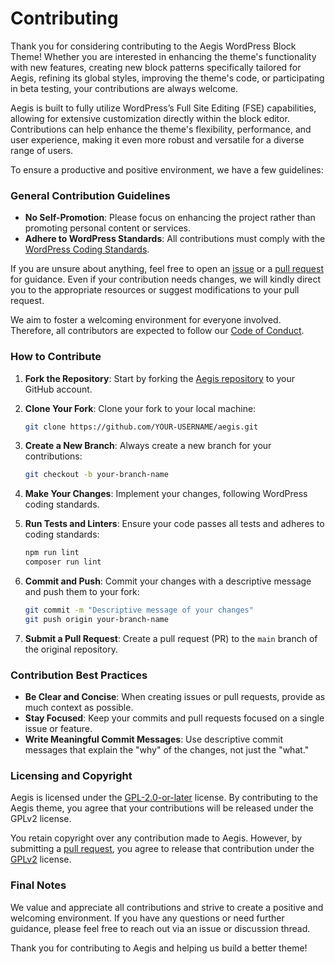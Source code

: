 # Contributing

Thank you for considering contributing to the Aegis WordPress Block Theme! Whether you are interested in enhancing the theme's functionality with new features, creating new block patterns specifically tailored for Aegis, refining its global styles, improving the theme's code, or participating in beta testing, your contributions are always welcome.

Aegis is built to fully utilize WordPress’s Full Site Editing (FSE) capabilities, allowing for extensive customization directly within the block editor. Contributions can help enhance the theme's flexibility, performance, and user experience, making it even more robust and versatile for a diverse range of users.

To ensure a productive and positive environment, we have a few guidelines:

### General Contribution Guidelines

-   **No Self-Promotion**: Please focus on enhancing the project rather than promoting personal content or services.
-   **Adhere to WordPress Standards**: All contributions must comply with the [WordPress Coding Standards](https://developer.wordpress.org/coding-standards/wordpress-coding-standards/).

If you are unsure about anything, feel free to open an [issue](https://github.com/aegiswp/theme/issues) or a [pull request](https://github.com/aegiswp/theme/pulls) for guidance. Even if your contribution needs changes, we will kindly direct you to the appropriate resources or suggest modifications to your pull request.

We aim to foster a welcoming environment for everyone involved. Therefore, all contributors are expected to follow our [Code of Conduct](https://github.com/aegiswp/theme/blob/main/CODE_OF_CONDUCT.md).

### How to Contribute

1. **Fork the Repository**: Start by forking the [Aegis repository](https://github.com/atmostfear-entertainment/aegis) to your GitHub account.
2. **Clone Your Fork**: Clone your fork to your local machine:

    ```bash
    git clone https://github.com/YOUR-USERNAME/aegis.git
    ```

3. **Create a New Branch**: Always create a new branch for your contributions:

    ```bash
    git checkout -b your-branch-name
    ```

4. **Make Your Changes**: Implement your changes, following WordPress coding standards.
5. **Run Tests and Linters**: Ensure your code passes all tests and adheres to coding standards:

    ```bash
    npm run lint
    composer run lint
    ```

6. **Commit and Push**: Commit your changes with a descriptive message and push them to your fork:

    ```bash
    git commit -m "Descriptive message of your changes"
    git push origin your-branch-name
    ```

7. **Submit a Pull Request**: Create a pull request (PR) to the `main` branch of the original repository.

### Contribution Best Practices

-   **Be Clear and Concise**: When creating issues or pull requests, provide as much context as possible.
-   **Stay Focused**: Keep your commits and pull requests focused on a single issue or feature.
-   **Write Meaningful Commit Messages**: Use descriptive commit messages that explain the "why" of the changes, not just the "what."

### Licensing and Copyright

Aegis is licensed under the [GPL-2.0-or-later](https://github.com/aegiswp/theme/blob/main/LICENSE) license. By contributing to the Aegis theme, you agree that your contributions will be released under the GPLv2 license.

You retain copyright over any contribution made to Aegis. However, by submitting a [pull request](https://github.com/aegiswp/theme/pulls), you agree to release that contribution under the [GPLv2](https://github.com/aegiswp/theme/blob/main/LICENSE) license.

### Final Notes

We value and appreciate all contributions and strive to create a positive and welcoming environment. If you have any questions or need further guidance, please feel free to reach out via an issue or discussion thread.

Thank you for contributing to Aegis and helping us build a better theme!
